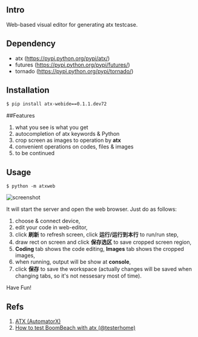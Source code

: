 ## Intro
Web-based visual editor for generating atx testcase.

## Dependency
- atx (https://pypi.python.org/pypi/atx/)
- futures (https://pypi.python.org/pypi/futures/)
- tornado (https://pypi.python.org/pypi/tornado/)

## Installation
```bash
$ pip install atx-webide==0.1.1.dev72
```

##Features
1. what you see is what you get
2. autocompletion of atx keywords & Python
3. crop screen as images to operation by **atx**
4. convenient operations on codes, files & images
5. to be continued

## Usage
```
$ python -m atxweb
```
![screenshot](docs/screenshot.png)

It will start the server and open the web browser. Just do as follows:

1. choose & connect device,
2. edit your code in web-editor,
3. click **刷新** to refresh screen, click **运行/运行到本行** to run/run step,
4. draw rect on screen and click **保存选区** to save cropped screen region,
5. **Coding** tab shows the code editing, **Images** tab shows the cropped images,
6. when running, output will be show at **console**,
7. click **保存** to save the workspace (actually changes will be saved when changing tabs, so it's not nessesary most of time).

Have Fun!

## Refs
1. [ATX (AutomatorX)](https://github.com/codeskyblue/AutomatorX)
2. [How to test BoomBeach with atx (@testerhome)](https://testerhome.com/topics/5923)
